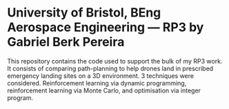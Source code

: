 # University of Bristol, BEng Aerospace Engineering — RP3 by Gabriel Berk Pereira

This repository contains the code used to support the bulk of my RP3 work. It consists of comparing path-planning to help drones land in prescribed emergency landing sites on a 3D environment. 3 techniques were considered. Reinforcement learning via dynamic programming, reinforcement learning via Monte Carlo, and optimisation via integer program.